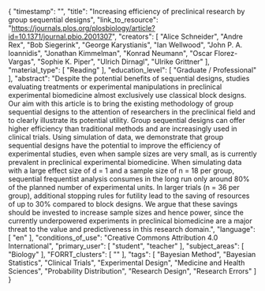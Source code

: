 {
    "timestamp": "",
    "title": "Increasing efficiency of preclinical research by group sequential designs",
    "link_to_resource": "https://journals.plos.org/plosbiology/article?id=10.1371/journal.pbio.2001307",
    "creators": [
        "Alice Schneider",
        "Andre Rex",
        "Bob Siegerink",
        "George Karystianis",
        "Ian Wellwood",
        "John P. A. Ioannidis",
        "Jonathan Kimmelman",
        "Konrad Neumann",
        "Oscar Florez-Vargas",
        "Sophie K. Piper",
        "Ulrich Dirnagl",
        "Ulrike Grittner"
    ],
    "material_type": [
        "Reading"
    ],
    "education_level": [
        "Graduate / Professional"
    ],
    "abstract": "Despite the potential benefits of sequential designs, studies evaluating treatments or experimental manipulations in preclinical experimental biomedicine almost exclusively use classical block designs. Our aim with this article is to bring the existing methodology of group sequential designs to the attention of researchers in the preclinical field and to clearly illustrate its potential utility. Group sequential designs can offer higher efficiency than traditional methods and are increasingly used in clinical trials. Using simulation of data, we demonstrate that group sequential designs have the potential to improve the efficiency of experimental studies, even when sample sizes are very small, as is currently prevalent in preclinical experimental biomedicine. When simulating data with a large effect size of d = 1 and a sample size of n = 18 per group, sequential frequentist analysis consumes in the long run only around 80% of the planned number of experimental units. In larger trials (n = 36 per group), additional stopping rules for futility lead to the saving of resources of up to 30% compared to block designs. We argue that these savings should be invested to increase sample sizes and hence power, since the currently underpowered experiments in preclinical biomedicine are a major threat to the value and predictiveness in this research domain.",
    "language": [
        "en"
    ],
    "conditions_of_use": "Creative Commons Attribution 4.0 International",
    "primary_user": [
        "student",
        "teacher"
    ],
    "subject_areas": [
        "Biology"
    ],
    "FORRT_clusters": [
        ""
    ],
    "tags": [
        "Bayesian Method",
        "Bayesian Statistics",
        "Clinical Trials",
        "Experimental Design",
        "Medicine and Health Sciences",
        "Probability Distribution",
        "Research Design",
        "Research Errors"
    ]
}